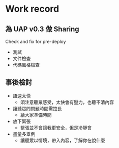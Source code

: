 # Work record 

## 為 UAP v0.3 做 Sharing
Check and fix for pre-deploy
- 測試
- 文件檢查
- 代碼風格檢查
## 事後檢討
- 語速太快
  - 須注意聽眾感受，太快會有壓力，也聽不清內容
- 讓聽眾問問題時間需拉長
  - 給大家準備時間
- 放下緊張
  - 緊張並不會讓我更安全，但是冷靜會
- 盡量多舉例
  - 讓聽眾以情境，帶入內容，了解你在說什麼